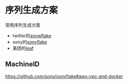 # 序列生成方案

常用序列生成方案

* twitter的[snowflake](https://github.com/twitter-archive/snowflake)
* sony的[sonyflake](https://github.com/sony/sonyflake)
* 美团的[leaf](https://tech.meituan.com/2017/04/21/mt-leaf.html)

## MachineID 
https://github.com/sony/sonyflake#aws-vpc-and-docker
